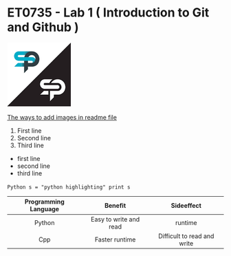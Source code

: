 
# ET0735 - Lab 1 ( Introduction to Git and Github )


![images](images.png)


[The ways to add images in readme file](https://cloudinary.com/guides/web-performance/4-ways-to-add-images-to-github-readme-1-bonus-method)


1. First line
2. Second line
3. Third line


- first line
- second line
- third line


`Python
s = "python highlighting"
print s
`

|Programming Language|Benefit|Sideeffect|
|:------------------:|:-----:|:--------:|
|Python|Easy to write and read|runtime|
|Cpp|Faster runtime|Difficult to read and write|

